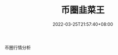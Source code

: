 ﻿---
weight: 
title: "币圈韭菜王"
description: "币圈行情分析"
date: 2022-03-25T21:57:40+08:00
lastmod: 2022-03-25T16:45:40+08:00
draft: false
authors: ["Metabd"]
featuredImage: "biquanjiucaiwang.jpg"
link: ""
tags: ["微信公众号","币圈韭菜王"]
categories: ["navigation"]
navigation: ["微信公众号"]
lightgallery: true
toc: true
pinned: false
recommend: false
recommend1: false
---
币圈行情分析
